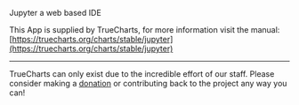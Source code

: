 Jupyter a web based IDE

This App is supplied by TrueCharts, for more information visit the manual: [https://truecharts.org/charts/stable/jupyter](https://truecharts.org/charts/stable/jupyter)

---

TrueCharts can only exist due to the incredible effort of our staff.
Please consider making a [donation](https://truecharts.org/sponsor) or contributing back to the project any way you can!
